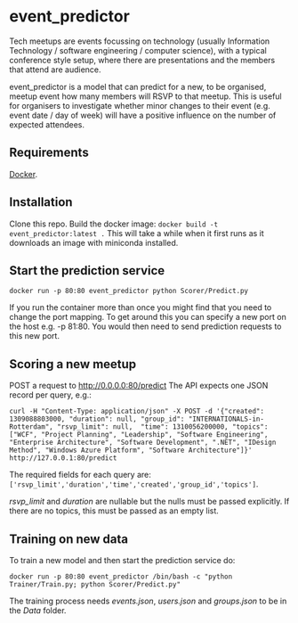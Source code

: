 # event_predictor
Tech meetups are events focussing on technology (usually Information Technology / software engineering / computer science), with a typical conference style setup, where there are presentations and the members that attend are audience. 

event_predictor is a model that can predict for a new, to be organised, meetup event how many members will RSVP to that meetup. This is useful for organisers to investigate whether minor changes to their event (e.g. event date / day of week) will have a positive influence on the number of expected attendees.

## Requirements
[Docker](https://docs.docker.com/engine/installation/).

## Installation
Clone this repo.
Build the docker image: `docker build -t event_predictor:latest .`
This will take a while when it first runs as it downloads an image with miniconda installed.

## Start the prediction service
`docker run -p 80:80 event_predictor python Scorer/Predict.py`

If you run the container more than once you might find that you need to change the port mapping. To get around this you can specify a new port on the host e.g. -p 81:80. You would then need to send prediction requests to this new port.

## Scoring a new meetup
POST a request to http://0.0.0.0:80/predict
The API expects one JSON record per query, e.g.:

`curl -H "Content-Type: application/json" -X POST -d '{"created": 1309088803000, "duration": null, "group_id": "INTERNATIONALS-in-Rotterdam", "rsvp_limit": null,  "time": 1310056200000, "topics": ["WCF", "Project Planning", "Leadership", "Software Engineering",   "Enterprise Architecture", "Software Development", ".NET", "IDesign Method", "Windows Azure Platform", "Software Architecture"]}' http://127.0.0.1:80/predict`

The required fields for each query are: `['rsvp_limit','duration','time','created','group_id','topics']`. 

*rsvp_limit* and *duration* are nullable but the nulls must be passed explicitly. If there are no topics, this must be passed as an empty list.

## Training on new data
To train a new model and then start the prediction service do:

`docker run -p 80:80 event_predictor /bin/bash -c "python Trainer/Train.py; python Scorer/Predict.py"`

The training process needs *events.json*, *users.json* and *groups.json* to be in the *Data* folder.
